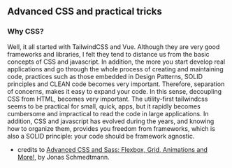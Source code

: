 ## Advanced CSS and practical tricks

### Why CSS?
Well, it all started with TailwindCSS and Vue. Although they are very good frameworks and libraries, I felt they tend to distance us from the basic concepts of CSS and javascript.
In addition, the more you start develop real applications and go through the whole process of creating and maintaining code, practices such as those embedded in Design Patterns, SOLID principles and CLEAN code becomes very important. Therefore, separation of concerns, makes it easy to expand your code. In this sense, decoupling CSS from HTML, becomes very important. The utility-first tailwindcss seems to be practical for small, quick, apps, but it rapidly becomes cumbersome and impractical to read the code in large applications.
In addition, CSS and javascript has evolved during the years, and knowing how to organize them, provides you freedom from frameworks, which is also a SOLID principle: your code should be framework agnostic.


- credits to [Advanced CSS and Sass: Flexbox, Grid, Animations and More!](https://www.udemy.com/course/advanced-css-and-sass/), by Jonas Schmedtmann.